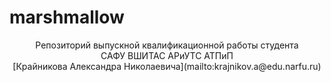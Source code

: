 # marshmallow

<p align=center>
Репозиторий выпускной квалификационной работы студента <br />
САФУ ВШИТАС АРиУТС АТПиП <br />
[Крайникова Александра Николаевича](mailto:krajnikov.a@edu.narfu.ru)
 </p>

